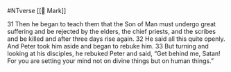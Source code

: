 #NTverse
[[📜 Mark]]
 
31 Then he began to teach them that the Son of Man must undergo great suffering and be rejected by the elders, the chief priests, and the scribes and be killed and after three days rise again. 
32 He said all this quite openly. And Peter took him aside and began to rebuke him. 
33 But turning and looking at his disciples, he rebuked Peter and said, “Get behind me, Satan! For you are setting your mind not on divine things but on human things.”
